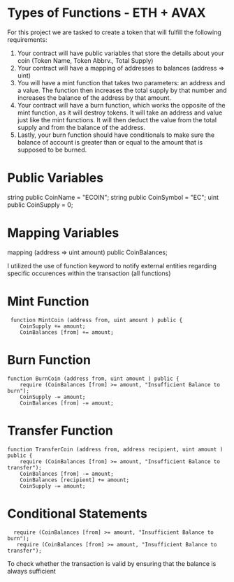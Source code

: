 
# Types of Functions - ETH + AVAX

For this project we are tasked to create a token that will fulfill the following requirements:
1. Your contract will have public variables that store the details about your coin (Token Name, Token Abbrv., Total Supply)
2. Your contract will have a mapping of addresses to balances (address => uint)
3. You will have a mint function that takes two parameters: an address and a value. The function then increases the total supply by that number and increases the balance of the address by that amount.
4. Your contract will have a burn function, which works the opposite of the mint function, as it will destroy tokens. It will take an address and value just like the mint functions. It will then deduct the value from the total supply and from the balance of the address.
5. Lastly, your burn function should have conditionals to make sure the balance of account is greater than or equal to the amount that is supposed to be burned.


# Public Variables
   string public CoinName = "ECOIN";
    string public CoinSymbol = "EC";
    uint public CoinSupply = 0;

# Mapping Variables 
   mapping (address => uint amount) public CoinBalances;

I utilized the use of function keyword to notify external entities regarding specific occurences within the transaction (all functions)

# Mint Function
     function MintCoin (address from, uint amount ) public {
        CoinSupply += amount;
        CoinBalances [from] += amount;

# Burn Function
    function BurnCoin (address from, uint amount ) public {
        require (CoinBalances [from] >= amount, "Insufficient Balance to burn");
        CoinSupply -= amount;
        CoinBalances [from] -= amount;


# Transfer Function
    function TransferCoin (address from, address recipient, uint amount ) public {
        require (CoinBalances [from] >= amount, "Insufficient Balance to transfer");
        CoinBalances [from] -= amount;
        CoinBalances [recipient] += amount;
        CoinSupply -= amount;

# Conditional Statements
      require (CoinBalances [from] >= amount, "Insufficient Balance to burn");
       require (CoinBalances [from] >= amount, "Insufficient Balance to transfer");
To check whether the transaction is valid by ensuring that the balance is always sufficient
